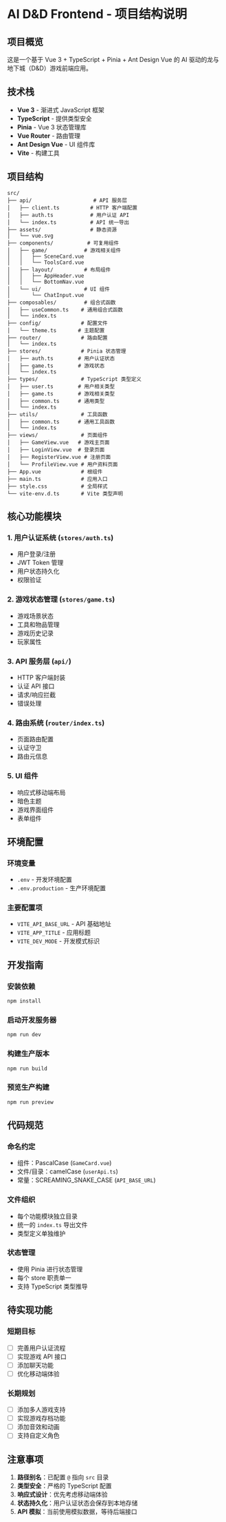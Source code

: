 # AI D&D Frontend - 项目结构说明

## 项目概览
这是一个基于 Vue 3 + TypeScript + Pinia + Ant Design Vue 的 AI 驱动的龙与地下城（D&D）游戏前端应用。

## 技术栈
- **Vue 3** - 渐进式 JavaScript 框架
- **TypeScript** - 提供类型安全
- **Pinia** - Vue 3 状态管理库
- **Vue Router** - 路由管理
- **Ant Design Vue** - UI 组件库
- **Vite** - 构建工具

## 项目结构

```
src/
├── api/                    # API 服务层
│   ├── client.ts          # HTTP 客户端配置
│   ├── auth.ts            # 用户认证 API
│   └── index.ts           # API 统一导出
├── assets/                # 静态资源
│   └── vue.svg
├── components/           # 可复用组件
│   ├── game/            # 游戏相关组件
│   │   ├── SceneCard.vue
│   │   └── ToolsCard.vue
│   ├── layout/          # 布局组件
│   │   ├── AppHeader.vue
│   │   └── BottomNav.vue
│   └── ui/              # UI 组件
│       └── ChatInput.vue
├── composables/         # 组合式函数
│   ├── useCommon.ts    # 通用组合式函数
│   └── index.ts
├── config/             # 配置文件
│   └── theme.ts       # 主题配置
├── router/             # 路由配置
│   └── index.ts
├── stores/             # Pinia 状态管理
│   ├── auth.ts        # 用户认证状态
│   ├── game.ts        # 游戏状态
│   └── index.ts
├── types/              # TypeScript 类型定义
│   ├── user.ts        # 用户相关类型
│   ├── game.ts        # 游戏相关类型
│   ├── common.ts      # 通用类型
│   └── index.ts
├── utils/              # 工具函数
│   ├── common.ts      # 通用工具函数
│   └── index.ts
├── views/              # 页面组件
│   ├── GameView.vue   # 游戏主页面
│   ├── LoginView.vue  # 登录页面
│   ├── RegisterView.vue # 注册页面
│   └── ProfileView.vue # 用户资料页面
├── App.vue             # 根组件
├── main.ts             # 应用入口
├── style.css           # 全局样式
└── vite-env.d.ts       # Vite 类型声明
```

## 核心功能模块

### 1. 用户认证系统 (`stores/auth.ts`)
- 用户登录/注册
- JWT Token 管理
- 用户状态持久化
- 权限验证

### 2. 游戏状态管理 (`stores/game.ts`)
- 游戏场景状态
- 工具和物品管理
- 游戏历史记录
- 玩家属性

### 3. API 服务层 (`api/`)
- HTTP 客户端封装
- 认证 API 接口
- 请求/响应拦截
- 错误处理

### 4. 路由系统 (`router/index.ts`)
- 页面路由配置
- 认证守卫
- 路由元信息

### 5. UI 组件
- 响应式移动端布局
- 暗色主题
- 游戏界面组件
- 表单组件

## 环境配置

### 环境变量
- `.env` - 开发环境配置
- `.env.production` - 生产环境配置

### 主要配置项
- `VITE_API_BASE_URL` - API 基础地址
- `VITE_APP_TITLE` - 应用标题
- `VITE_DEV_MODE` - 开发模式标识

## 开发指南

### 安装依赖
```bash
npm install
```

### 启动开发服务器
```bash
npm run dev
```

### 构建生产版本
```bash
npm run build
```

### 预览生产构建
```bash
npm run preview
```

## 代码规范

### 命名约定
- 组件：PascalCase (`GameCard.vue`)
- 文件/目录：camelCase (`userApi.ts`)
- 常量：SCREAMING_SNAKE_CASE (`API_BASE_URL`)

### 文件组织
- 每个功能模块独立目录
- 统一的 `index.ts` 导出文件
- 类型定义单独维护

### 状态管理
- 使用 Pinia 进行状态管理
- 每个 store 职责单一
- 支持 TypeScript 类型推导

## 待实现功能

### 短期目标
- [ ] 完善用户认证流程
- [ ] 实现游戏 API 接口
- [ ] 添加聊天功能
- [ ] 优化移动端体验

### 长期规划
- [ ] 添加多人游戏支持
- [ ] 实现游戏存档功能
- [ ] 添加音效和动画
- [ ] 支持自定义角色

## 注意事项

1. **路径别名**：已配置 `@` 指向 `src` 目录
2. **类型安全**：严格的 TypeScript 配置
3. **响应式设计**：优先考虑移动端体验
4. **状态持久化**：用户认证状态会保存到本地存储
5. **API 模拟**：当前使用模拟数据，等待后端接口
